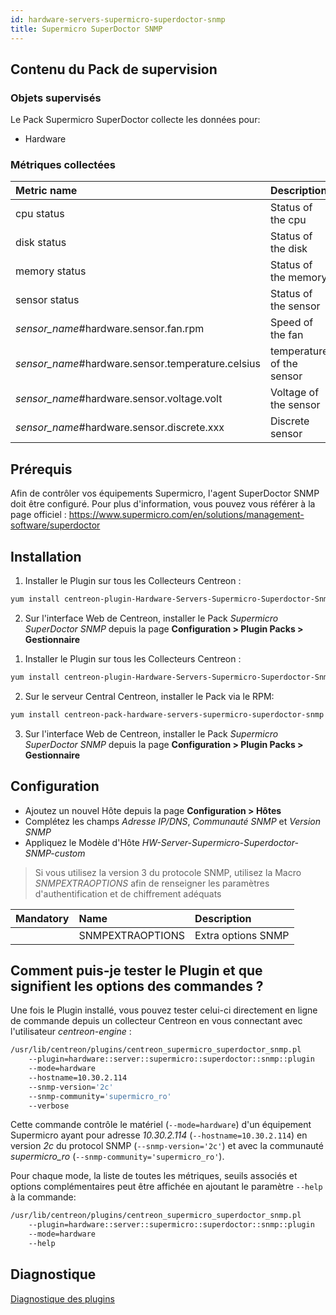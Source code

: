 ```yaml
---
id: hardware-servers-supermicro-superdoctor-snmp
title: Supermicro SuperDoctor SNMP
---
```


## Contenu du Pack de supervision

### Objets supervisés

Le Pack Supermicro SuperDoctor collecte les données pour:
* Hardware

### Métriques collectées 

<!--DOCUSAURUS_CODE_TABS-->

<!--Hardware-->

| Metric name                                         | Description               | Unit  |
| :-------------------------------------------------- | :------------------------ | :---- |
| cpu status                                          | Status of the cpu         |       |
| disk status                                         | Status of the disk        |       |
| memory status                                       | Status of the memory      |       |
| sensor status                                       | Status of the sensor      |       |
| *sensor\_name*\#hardware.sensor.fan.rpm             | Speed of the fan          | rpm   |
| *sensor\_name*\#hardware.sensor.temperature.celsius | temperature of the sensor | C     |
| *sensor\_name*\#hardware.sensor.voltage.volt        | Voltage of the sensor     | V     |
| *sensor\_name*\#hardware.sensor.discrete.xxx        | Discrete sensor           |       |

<!--END_DOCUSAURUS_CODE_TABS-->

## Prérequis

Afin de contrôler vos équipements Supermicro, l'agent SuperDoctor SNMP doit être configuré.
Pour plus d'information, vous pouvez vous référer à la page officiel :
https://www.supermicro.com/en/solutions/management-software/superdoctor

## Installation

<!--DOCUSAURUS_CODE_TABS-->

<!--Online IMP Licence & IT-100 Editions-->

1. Installer le Plugin sur tous les Collecteurs Centreon :

```bash
yum install centreon-plugin-Hardware-Servers-Supermicro-Superdoctor-Snmp
```

2. Sur l'interface Web de Centreon, installer le Pack *Supermicro SuperDoctor SNMP* depuis la page **Configuration > Plugin Packs > Gestionnaire**

<!--Offline IMP License-->

1. Installer le Plugin sur tous les Collecteurs Centreon :

```bash
yum install centreon-plugin-Hardware-Servers-Supermicro-Superdoctor-Snmp
```

2. Sur le serveur Central Centreon, installer le Pack via le RPM:

```bash
yum install centreon-pack-hardware-servers-supermicro-superdoctor-snmp
```

3. Sur l'interface Web de Centreon, installer le Pack *Supermicro SuperDoctor SNMP* depuis la page **Configuration > Plugin Packs > Gestionnaire**

<!--END_DOCUSAURUS_CODE_TABS-->

## Configuration

* Ajoutez un nouvel Hôte depuis la page **Configuration > Hôtes**
* Complétez les champs *Adresse IP/DNS*, *Communauté SNMP* et *Version SNMP*
* Appliquez le Modèle d'Hôte *HW-Server-Supermicro-Superdoctor-SNMP-custom*

> Si vous utilisez la version 3 du protocole SNMP, utilisez la Macro *SNMPEXTRAOPTIONS* afin de renseigner les paramètres
> d'authentification et de chiffrement adéquats

| Mandatory   | Name                    | Description                       |
| :---------- | :---------------------- | :---------------------------------|
|             | SNMPEXTRAOPTIONS        | Extra options SNMP                |


## Comment puis-je tester le Plugin et que signifient les options des commandes ?

Une fois le Plugin installé, vous pouvez tester celui-ci directement en ligne de commande depuis un collecteur Centreon en vous connectant avec l'utilisateur *centreon-engine* :

```bash
/usr/lib/centreon/plugins/centreon_supermicro_superdoctor_snmp.pl
    --plugin=hardware::server::supermicro::superdoctor::snmp::plugin
    --mode=hardware
    --hostname=10.30.2.114
    --snmp-version='2c'
    --snmp-community='supermicro_ro'
    --verbose
```

Cette commande contrôle le matériel (```--mode=hardware```) d'un équipement Supermicro ayant pour adresse *10.30.2.114* (```--hostname=10.30.2.114```) 
en version *2c* du protocol SNMP (```--snmp-version='2c'```) et avec la communauté *supermicro_ro* (```--snmp-community='supermicro_ro'```).
 
Pour chaque mode, la liste de toutes les métriques, seuils associés et options complémentaires peut être affichée
en ajoutant le paramètre ```--help``` à la commande:

```bash
/usr/lib/centreon/plugins/centreon_supermicro_superdoctor_snmp.pl
    --plugin=hardware::server::supermicro::superdoctor::snmp::plugin
    --mode=hardware
    --help
```

## Diagnostique

[Diagnostique des plugins](../tutorials/troubleshooting-plugins)

